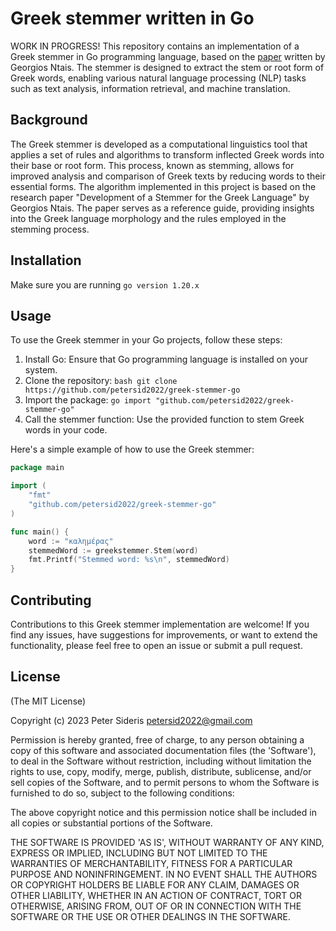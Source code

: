 # Greek stemmer written in Go
WORK IN PROGRESS!
This repository contains an implementation of a Greek stemmer in Go programming language, based on the [paper](https://people.dsv.su.se/~hercules/papers/Ntais_greek_stemmer_thesis_final.pdf) written by Georgios Ntais. The stemmer is designed to extract the stem or root form of Greek words, enabling various natural language processing (NLP) tasks such as text analysis, information retrieval, and machine translation.

## Background
The Greek stemmer is developed as a computational linguistics tool that applies a set of rules and algorithms to transform inflected Greek words into their base or root form. This process, known as stemming, allows for improved analysis and comparison of Greek texts by reducing words to their essential forms.
The algorithm implemented in this project is based on the research paper "Development of a Stemmer for the Greek Language" by Georgios Ntais. The paper serves as a reference guide, providing insights into the Greek language morphology and the rules employed in the stemming process.

## Installation 
Make sure you are running ```go version 1.20.x```

## Usage
To use the Greek stemmer in your Go projects, follow these steps:

1. Install Go: Ensure that Go programming language is installed on your system.
2. Clone the repository: ```bash git clone https://github.com/petersid2022/greek-stemmer-go```
3. Import the package: ```go import "github.com/petersid2022/greek-stemmer-go"```
4. Call the stemmer function: Use the provided function to stem Greek words in your code.

Here's a simple example of how to use the Greek stemmer:

```go
package main

import (
	"fmt"
	"github.com/petersid2022/greek-stemmer-go"
)

func main() {
	word := "καλημέρας"
	stemmedWord := greekstemmer.Stem(word)
	fmt.Printf("Stemmed word: %s\n", stemmedWord)
}
```

## Contributing
Contributions to this Greek stemmer implementation are welcome! If you find any issues, have suggestions for improvements, or want to extend the functionality, please feel free to open an issue or submit a pull request.

## License

(The MIT License)

Copyright (c) 2023 Peter Sideris petersid2022@gmail.com

Permission is hereby granted, free of charge, to any person obtaining a copy of this software and associated documentation files (the 'Software'), to deal in the Software without restriction, including without limitation the rights to use, copy, modify, merge, publish, distribute, sublicense, and/or sell copies of the Software, and to permit persons to whom the Software is furnished to do so, subject to the following conditions:

The above copyright notice and this permission notice shall be included in all copies or substantial portions of the Software.

THE SOFTWARE IS PROVIDED 'AS IS', WITHOUT WARRANTY OF ANY KIND, EXPRESS OR IMPLIED, INCLUDING BUT NOT LIMITED TO THE WARRANTIES OF MERCHANTABILITY, FITNESS FOR A PARTICULAR PURPOSE AND NONINFRINGEMENT. IN NO EVENT SHALL THE AUTHORS OR COPYRIGHT HOLDERS BE LIABLE FOR ANY CLAIM, DAMAGES OR OTHER LIABILITY, WHETHER IN AN ACTION OF CONTRACT, TORT OR OTHERWISE, ARISING FROM, OUT OF OR IN CONNECTION WITH THE SOFTWARE OR THE USE OR OTHER DEALINGS IN THE SOFTWARE.
